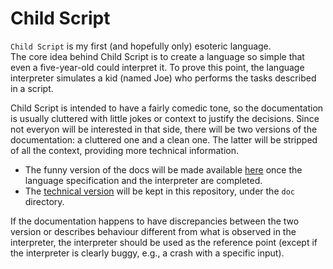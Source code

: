 # Child Script

`Child Script` is my first (and hopefully only) esoteric language.  
The core idea behind Child Script is to create a language so simple that even a five-year-old could interpret it. To prove this point, the language interpreter simulates a kid (named Joe) who performs the tasks described in a script.

Child Script is intended to have a fairly comedic tone, so the documentation is usually cluttered with little jokes or context to justify the decisions. Since not everyon will be interested in that side, there will be two versions of the documentation: a cluttered one and a clean one. The latter will be stripped of all the context, providing more technical information.

- The funny version of the docs will be made available [here](https://esolangs.org) once the language specification and the interpreter are completed.
- The [technical version](doc/clean_docs.md) will be kept in this repository, under the `doc` directory.

If the documentation happens to have discrepancies between the two version or describes behaviour different from what is observed in the interpreter, the interpreter should be used as the reference point (except if the interpreter is clearly buggy, e.g., a crash with a specific input).
